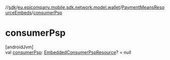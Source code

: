 //[sdk](../../../index.md)/[eu.epicompany.mobile.sdk.network.model.wallet](../index.md)/[PaymentMeansResourceEmbeds](index.md)/[consumerPsp](consumer-psp.md)

# consumerPsp

[androidJvm]\
val [consumerPsp](consumer-psp.md): [EmbeddedConsumerPspResource](../-embedded-consumer-psp-resource/index.md)? = null
